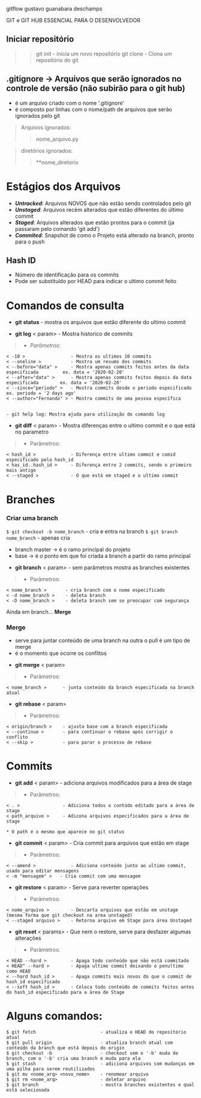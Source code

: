 gitflow
gustavo guanabara
deschamps


GIT e GIT HUB ESSENCIAL PARA O DESENVOLVEDOR

## Iniciar repositório
>> git init            - inicia um novo repositório
>> git clone <link>    - Clona um repositório do git

## .gitignore  -> Arquivos que serão ignorados no controle de versão (não subirão para o git hub)

- é um arquivo criado com o nome '.gitignore'
- é composto por linhas com o nome/path de arquivos que serão ignorados pelo git

> Arquivos ignorados:
>> nome_arquivo.py

> diretórios ignorados:
>> **nome_diretorio


# Estágios dos Arquivos

- ***Untracked***: Arquivos NOVOS que não estão sendo controlados pelo git
- ***Unstaged***: Arquivos recém alterados que estão diferentes do último commit
- ***Staged***: Arquivos alterados que estão prontos para o commit (ja passaram pelo comando 'git add')
- ***Commited***: Snapshot de como o Projeto está alterado na branch, pronto para o push

## Hash ID

- Número de identificação para os commits
- Pode ser substituído por HEAD para indicar o ultimo commit feito


# Comandos de consulta

* **git status** - mostra os arquivos que estão diferente do ultimo commit

* **git log** < param> - Mostra historico de commits

>	- *Parâmetros*:

	< -10 >   		     	- Mostra os ultimos 10 commits
	< --oneline >          	- Mostra um resumo dos commits
	< --before="data" >    	- Mostra apenas commits feitos antes da data especificada         ex. data = '2020-02-20'
	< --after="data" >     	- Mostra apenas commits feitos depois da data especificada        ex. data = '2020-02-20'
	< --since="periodo" >  	- Mostra commits desde o periodo especificado                     ex. periodo = '2 days ago' 
	< --author="Fernando" >	- Mostra commits de uma pessoa específica
	
	
	- git help log: Mostra ajuda para utilização do comando log

* **git diff** < param> - Mostra diferenças entre o ultimo commit e o que está no parametro

>	- Parâmetros:
	
	< hash_id >             - Diferença entre ultimo commit e comid especificado pela hash_id
	< has_id..hash_id >     - Diferença entre 2 commits, sendo o primeiro mais antigo
	< --staged >            - O que está em staged e o ultimo commit


# Branches
### Criar uma branch
```$ git checkout -b nome_branch```    - cria e entra na branch
```$ git branch nome_branch```         - apenas cria

- branch master             -> é o ramo principal do projeto
- base                      -> é o ponto em que foi criada a branch a partir do ramo principal 

* **git branch** < param> - sem parâmetros mostra as branches existentes

>	- Parâmetros:
	
	< nome_branch >       - cria branch com o nome especificado
	< -d nome_branch >    - deleta branch
	< -D nome_branch >    - deleta branch sem se preocupar com segurança

Ainda em branch... **Merge**
### Merge
- serve para juntar conteúdo de uma branch na outra o pull é um tipo de merge
- é o momento que ocorre os conflitos

* **git merge** < param>     

>	- Parâmetros:
	
	< nome_branch >      - junta conteúdo da branch especificada na branch atual


* **git rebase** < param>     

>	- Parâmetros:
	
	< origin/branch >    - ajusta base com a branch especificada 
	< --continue >       - para continuar o rebase após corrigir o conflito
	< --skip >           - para parar o processo de rebase

# Commits

* **git add** < param> - adiciona arquivos modificados para a área de stage
	
>	- Parâmetros:

	< . >                - Adiciona todos o contúdo editado para a área de stage
	< path_arquivo >     - Adicona arquivos especificados para a área de stage

    * O path é o mesmo que aparece no git status

* **git commit** < param> - Cria commit para arquivos que estão em stage

>	- Parâmetros:

	< --amend >             - Adiciona conteúdo junto ao ultimo commit, usado para editar mensagens
	< -m "mensagem" > 	- Cria commit com uma mensagem

* **git restore** < param> - Serve para reverter operações

>	- Parâmetros:           

	< nome_arquivo >        - Descarta arquivos que estão em unstage (mesma forma que git checkout na area unstaged) 
    < --staged arquivo >    - Retorna arquivo em Stage para área Unstaged

* **git reset** < params> - Que nem o restore, serve para desfazer algumas alterações

>	- Parâmetros:

	< HEAD --hard >         - Apaga todo conteúdo que não está commitado
	< HEAD^ --hard >        - Apaga ultimo commit deixando o penultimo como HEAD
	< --hard hash_id >      - Apaga commits mais novos do que o commit de hash_id especificado
	< --soft hash_id >      - Coloca todo conteúdo de commits feitos antes do hash_id especificado para a área de Stage



# Alguns comandos:

	$ git fetch                        - atualiza o HEAD do repositório atual
	$ git pull origin                  - atualiza branch atual com conteúdo da branch que está depois do origin
	$ git checkout -b                  - checkout sem o '-b' muda de branch, com o '-b' cria uma branch e muda para ela
	$ git stash                        - adiciona arquivos com mudanças em uma pilha para serem reutilizados
	$ git mv <nome_arq> <novo_nome>    - renomear arquivo
	$ git rm <nome_arq>                - deletar arquivo
	$ git branch                       - mostra branches existentes e qual está selecionada


